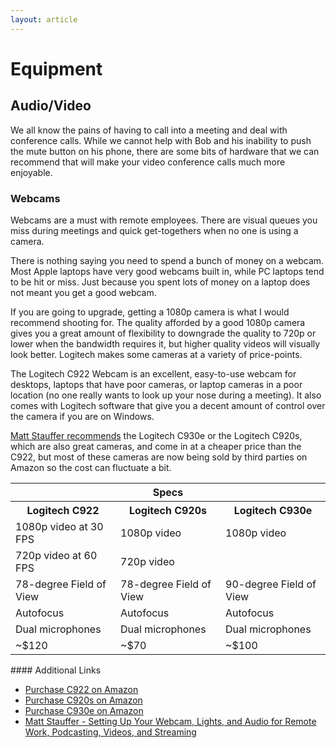 ```yaml
---
layout: article
---
```


# Equipment

## Audio/Video

We all know the pains of having to call into a meeting and deal with conference calls. While we cannot help with Bob and his inability to push the mute button on his phone, there are some bits of hardware that we can recommend that will make your video conference calls much more enjoyable.

### Webcams

Webcams are a must with remote employees. There are visual queues you miss during meetings and quick get-togethers when no one is using a camera.

There is nothing saying you need to spend a bunch of money on a webcam. Most Apple laptops have very good webcams built in, while PC laptops tend to be hit or miss. Just because you spent lots of money on a laptop does not meant you get a good webcam.

If you are going to upgrade, getting a 1080p camera is what I would recommend shooting for. The quality afforded by a good 1080p camera gives you a great amount of flexibility to downgrade the quality to 720p or lower when the bandwidth requires it, but higher quality videos will visually look better. Logitech makes some cameras at a variety of price-points. 

The Logitech C922 Webcam is an excellent, easy-to-use webcam for desktops, laptops that have poor cameras, or laptop cameras in a poor location (no one really wants to look up your nose during a meeting). It also comes with Logitech software that give you a decent amount of control over the camera if you are on Windows. 

<a href="https://mattstauffer.com/blog/setting-up-your-webcam-lights-and-audio-for-remote-work-podcasting-videos-and-streaming/">Matt Stauffer recommends</a> the Logitech C930e or the Logitech C920s, which are also great cameras, and come in at a cheaper price than the C922, but most of these cameras are now being sold by third parties on Amazon so the cost can fluctuate a bit.



<table class="border mx-auto">
    <thead>
        <tr>
            <th class="p-4 bg-gray-300" colspan="3">Specs</th>
        </tr>
    </thead>
    <tbody>
        <tr>
            <th class="p-4 border">Logitech C922</th>
            <th class="p-4 border">Logitech C920s</th>
            <th class="p-4 border">Logitech C930e</th>
        </tr>
        <tr>
            <td class="p-4 border">1080p video at 30 FPS</td>
            <td class="p-4 border">1080p video</td>
            <td class="p-4 border">1080p video</td>
        </tr>
        <tr>
            <td class="p-4 border">720p video at 60 FPS</td>
            <td class="p-4 border">720p video</td>
            <td class="p-4 border"></td>
        </tr>
        <tr>
            <td class="p-4 border">78-degree Field of View</td>
            <td class="p-4 border">78-degree Field of View</td>
            <td class="p-4 border">90-degree Field of View</td>
        </tr>
        <tr>
            <td class="p-4 border">Autofocus</td>
            <td class="p-4 border">Autofocus</td>
            <td class="p-4 border">Autofocus</td>
        </tr>
        <tr>
            <td class="p-4 border">Dual microphones</td>
            <td class="p-4 border">Dual microphones</td>
            <td class="p-4 border">Dual microphones</td>
        </tr>
        <tr>
            <td class="p-4 border">~$120</td>
            <td class="p-4 border">~$70</td>
            <td class="p-4 border">~$100</td>
        </tr>
    </tbody>
</table>

<div class="clear-both"></div>
#### Additional Links
<ul>
    <li><a href="https://www.amazon.com/Logitech-Stream-Streaming-Recording-Included/dp/B01MTTMPKT/ref=sr_1_3?keywords=logitech+c922&qid=1584325856&sr=8-3" class="external-link">Purchase C922 on Amazon</a></li>
    <li><a href="https://www.amazon.com/dp/B07K95WFWM/ref=psdc_172511_t1_B00CRJWW2G?th=1" class="external-link">Purchase C920s on Amazon</a></li>
    <li><a href="https://www.amazon.com/Logitech-C930e-1080P-Video-Webcam/dp/B00CRJWW2G/ref=as_li_ss_tl?keywords=logitech+c930e&qid=1580481604&s=electronics&sr=1-3&linkCode=sl1&tag=staffhacker-20&linkId=f7296a41c2f26230d5cb34f9aa146bad&language=en_US" class="external-link">Purchase C930e on Amazon</a></li>
    <li><a href="https://mattstauffer.com/blog/setting-up-your-webcam-lights-and-audio-for-remote-work-podcasting-videos-and-streaming/" class="external-link">Matt Stauffer - Setting Up Your Webcam, Lights, and Audio for Remote Work, Podcasting, Videos, and Streaming</a>
</ul>
